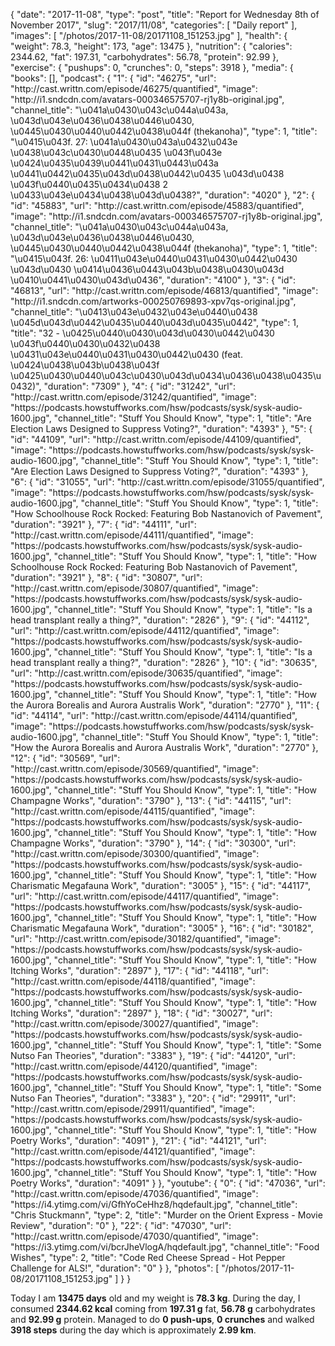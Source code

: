 {
    "date": "2017-11-08",
    "type": "post",
    "title": "Report for Wednesday 8th of November 2017",
    "slug": "2017\/11\/08",
    "categories": [
        "Daily report"
    ],
    "images": [
        "\/photos\/2017-11-08\/20171108_151253.jpg"
    ],
    "health": {
        "weight": 78.3,
        "height": 173,
        "age": 13475
    },
    "nutrition": {
        "calories": 2344.62,
        "fat": 197.31,
        "carbohydrates": 56.78,
        "protein": 92.99
    },
    "exercise": {
        "pushups": 0,
        "crunches": 0,
        "steps": 3918
    },
    "media": {
        "books": [],
        "podcast": {
            "1": {
                "id": "46275",
                "url": "http:\/\/cast.writtn.com\/episode\/46275\/quantified",
                "image": "http:\/\/i1.sndcdn.com\/avatars-000346575707-rj1y8b-original.jpg",
                "channel_title": "\u041a\u0430\u043c\u044a\u043a, \u043d\u043e\u0436\u0438\u0446\u0430, \u0445\u0430\u0440\u0442\u0438\u044f (thekanoha)",
                "type": 1,
                "title": "\u0415\u043f. 27: \u041a\u0430\u043a\u0432\u043e \u0438\u043c\u0430\u0448\u0435 \u043f\u043e \u0424\u0435\u0439\u0441\u0431\u0443\u043a \u0441\u0442\u0435\u043d\u0438\u0442\u0435 \u043d\u0438 \u043f\u0440\u0435\u0434\u0438 2 \u0433\u043e\u0434\u0438\u043d\u0438?",
                "duration": "4020"
            },
            "2": {
                "id": "45883",
                "url": "http:\/\/cast.writtn.com\/episode\/45883\/quantified",
                "image": "http:\/\/i1.sndcdn.com\/avatars-000346575707-rj1y8b-original.jpg",
                "channel_title": "\u041a\u0430\u043c\u044a\u043a, \u043d\u043e\u0436\u0438\u0446\u0430, \u0445\u0430\u0440\u0442\u0438\u044f (thekanoha)",
                "type": 1,
                "title": "\u0415\u043f. 26: \u0411\u043e\u0440\u0431\u0430\u0442\u0430 \u043d\u0430 \u0414\u0436\u0443\u043b\u0438\u0430\u043d \u0410\u0441\u0430\u043d\u0436",
                "duration": "4100"
            },
            "3": {
                "id": "46813",
                "url": "http:\/\/cast.writtn.com\/episode\/46813\/quantified",
                "image": "http:\/\/i1.sndcdn.com\/artworks-000250769893-xpv7qs-original.jpg",
                "channel_title": "\u0413\u043e\u0432\u043e\u0440\u0438 \u045d\u043d\u0442\u0435\u0440\u043d\u0435\u0442",
                "type": 1,
                "title": "32 - \u0425\u0440\u0430\u043d\u0430\u0442\u0430 \u043f\u0440\u0430\u0432\u0438 \u0431\u043e\u0440\u0431\u0430\u0442\u0430 (feat. \u0424\u0438\u043b\u0438\u043f \u0425\u0430\u0440\u043c\u0430\u043d\u0434\u0436\u0438\u0435\u0432)",
                "duration": "7309"
            },
            "4": {
                "id": "31242",
                "url": "http:\/\/cast.writtn.com\/episode\/31242\/quantified",
                "image": "https:\/\/podcasts.howstuffworks.com\/hsw\/podcasts\/sysk\/sysk-audio-1600.jpg",
                "channel_title": "Stuff You Should Know",
                "type": 1,
                "title": "Are Election Laws Designed to Suppress Voting?",
                "duration": "4393"
            },
            "5": {
                "id": "44109",
                "url": "http:\/\/cast.writtn.com\/episode\/44109\/quantified",
                "image": "https:\/\/podcasts.howstuffworks.com\/hsw\/podcasts\/sysk\/sysk-audio-1600.jpg",
                "channel_title": "Stuff You Should Know",
                "type": 1,
                "title": "Are Election Laws Designed to Suppress Voting?",
                "duration": "4393"
            },
            "6": {
                "id": "31055",
                "url": "http:\/\/cast.writtn.com\/episode\/31055\/quantified",
                "image": "https:\/\/podcasts.howstuffworks.com\/hsw\/podcasts\/sysk\/sysk-audio-1600.jpg",
                "channel_title": "Stuff You Should Know",
                "type": 1,
                "title": "How Schoolhouse Rock Rocked: Featuring Bob Nastanovich of Pavement",
                "duration": "3921"
            },
            "7": {
                "id": "44111",
                "url": "http:\/\/cast.writtn.com\/episode\/44111\/quantified",
                "image": "https:\/\/podcasts.howstuffworks.com\/hsw\/podcasts\/sysk\/sysk-audio-1600.jpg",
                "channel_title": "Stuff You Should Know",
                "type": 1,
                "title": "How Schoolhouse Rock Rocked: Featuring Bob Nastanovich of Pavement",
                "duration": "3921"
            },
            "8": {
                "id": "30807",
                "url": "http:\/\/cast.writtn.com\/episode\/30807\/quantified",
                "image": "https:\/\/podcasts.howstuffworks.com\/hsw\/podcasts\/sysk\/sysk-audio-1600.jpg",
                "channel_title": "Stuff You Should Know",
                "type": 1,
                "title": "Is a head transplant really a thing?",
                "duration": "2826"
            },
            "9": {
                "id": "44112",
                "url": "http:\/\/cast.writtn.com\/episode\/44112\/quantified",
                "image": "https:\/\/podcasts.howstuffworks.com\/hsw\/podcasts\/sysk\/sysk-audio-1600.jpg",
                "channel_title": "Stuff You Should Know",
                "type": 1,
                "title": "Is a head transplant really a thing?",
                "duration": "2826"
            },
            "10": {
                "id": "30635",
                "url": "http:\/\/cast.writtn.com\/episode\/30635\/quantified",
                "image": "https:\/\/podcasts.howstuffworks.com\/hsw\/podcasts\/sysk\/sysk-audio-1600.jpg",
                "channel_title": "Stuff You Should Know",
                "type": 1,
                "title": "How the Aurora Borealis and Aurora Australis Work",
                "duration": "2770"
            },
            "11": {
                "id": "44114",
                "url": "http:\/\/cast.writtn.com\/episode\/44114\/quantified",
                "image": "https:\/\/podcasts.howstuffworks.com\/hsw\/podcasts\/sysk\/sysk-audio-1600.jpg",
                "channel_title": "Stuff You Should Know",
                "type": 1,
                "title": "How the Aurora Borealis and Aurora Australis Work",
                "duration": "2770"
            },
            "12": {
                "id": "30569",
                "url": "http:\/\/cast.writtn.com\/episode\/30569\/quantified",
                "image": "https:\/\/podcasts.howstuffworks.com\/hsw\/podcasts\/sysk\/sysk-audio-1600.jpg",
                "channel_title": "Stuff You Should Know",
                "type": 1,
                "title": "How Champagne Works",
                "duration": "3790"
            },
            "13": {
                "id": "44115",
                "url": "http:\/\/cast.writtn.com\/episode\/44115\/quantified",
                "image": "https:\/\/podcasts.howstuffworks.com\/hsw\/podcasts\/sysk\/sysk-audio-1600.jpg",
                "channel_title": "Stuff You Should Know",
                "type": 1,
                "title": "How Champagne Works",
                "duration": "3790"
            },
            "14": {
                "id": "30300",
                "url": "http:\/\/cast.writtn.com\/episode\/30300\/quantified",
                "image": "https:\/\/podcasts.howstuffworks.com\/hsw\/podcasts\/sysk\/sysk-audio-1600.jpg",
                "channel_title": "Stuff You Should Know",
                "type": 1,
                "title": "How Charismatic Megafauna Work",
                "duration": "3005"
            },
            "15": {
                "id": "44117",
                "url": "http:\/\/cast.writtn.com\/episode\/44117\/quantified",
                "image": "https:\/\/podcasts.howstuffworks.com\/hsw\/podcasts\/sysk\/sysk-audio-1600.jpg",
                "channel_title": "Stuff You Should Know",
                "type": 1,
                "title": "How Charismatic Megafauna Work",
                "duration": "3005"
            },
            "16": {
                "id": "30182",
                "url": "http:\/\/cast.writtn.com\/episode\/30182\/quantified",
                "image": "https:\/\/podcasts.howstuffworks.com\/hsw\/podcasts\/sysk\/sysk-audio-1600.jpg",
                "channel_title": "Stuff You Should Know",
                "type": 1,
                "title": "How Itching Works",
                "duration": "2897"
            },
            "17": {
                "id": "44118",
                "url": "http:\/\/cast.writtn.com\/episode\/44118\/quantified",
                "image": "https:\/\/podcasts.howstuffworks.com\/hsw\/podcasts\/sysk\/sysk-audio-1600.jpg",
                "channel_title": "Stuff You Should Know",
                "type": 1,
                "title": "How Itching Works",
                "duration": "2897"
            },
            "18": {
                "id": "30027",
                "url": "http:\/\/cast.writtn.com\/episode\/30027\/quantified",
                "image": "https:\/\/podcasts.howstuffworks.com\/hsw\/podcasts\/sysk\/sysk-audio-1600.jpg",
                "channel_title": "Stuff You Should Know",
                "type": 1,
                "title": "Some Nutso Fan Theories",
                "duration": "3383"
            },
            "19": {
                "id": "44120",
                "url": "http:\/\/cast.writtn.com\/episode\/44120\/quantified",
                "image": "https:\/\/podcasts.howstuffworks.com\/hsw\/podcasts\/sysk\/sysk-audio-1600.jpg",
                "channel_title": "Stuff You Should Know",
                "type": 1,
                "title": "Some Nutso Fan Theories",
                "duration": "3383"
            },
            "20": {
                "id": "29911",
                "url": "http:\/\/cast.writtn.com\/episode\/29911\/quantified",
                "image": "https:\/\/podcasts.howstuffworks.com\/hsw\/podcasts\/sysk\/sysk-audio-1600.jpg",
                "channel_title": "Stuff You Should Know",
                "type": 1,
                "title": "How Poetry Works",
                "duration": "4091"
            },
            "21": {
                "id": "44121",
                "url": "http:\/\/cast.writtn.com\/episode\/44121\/quantified",
                "image": "https:\/\/podcasts.howstuffworks.com\/hsw\/podcasts\/sysk\/sysk-audio-1600.jpg",
                "channel_title": "Stuff You Should Know",
                "type": 1,
                "title": "How Poetry Works",
                "duration": "4091"
            }
        },
        "youtube": {
            "0": {
                "id": "47036",
                "url": "http:\/\/cast.writtn.com\/episode\/47036\/quantified",
                "image": "https:\/\/i4.ytimg.com\/vi\/GfhYoCeHhz8\/hqdefault.jpg",
                "channel_title": "Chris Stuckmann",
                "type": 2,
                "title": "Murder on the Orient Express - Movie Review",
                "duration": "0"
            },
            "22": {
                "id": "47030",
                "url": "http:\/\/cast.writtn.com\/episode\/47030\/quantified",
                "image": "https:\/\/i3.ytimg.com\/vi\/bcrJheVlogA\/hqdefault.jpg",
                "channel_title": "Food Wishes",
                "type": 2,
                "title": "Code Red Cheese Spread - Hot Pepper Challenge for ALS!",
                "duration": "0"
            }
        },
        "photos": [
            "\/photos\/2017-11-08\/20171108_151253.jpg"
        ]
    }
}

Today I am <strong>13475 days</strong> old and my weight is <strong>78.3 kg</strong>. During the day, I consumed <strong>2344.62 kcal</strong> coming from <strong>197.31 g</strong> fat, <strong>56.78 g</strong> carbohydrates and <strong>92.99 g</strong> protein. Managed to do <strong>0 push-ups</strong>, <strong>0 crunches</strong> and walked <strong>3918 steps</strong> during the day which is approximately <strong>2.99 km</strong>.